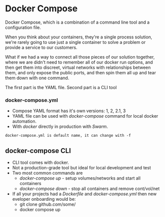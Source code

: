 # Docker Compose

Docker Compose, which is a combination of a command line tool and a configuration file.

When you think about your containers, they're a single process solution, we're rarely going to use just a single container to solve a problem or provide a service to our customers.

What if we had a way to connect all those pieces of our solution together, where we are didn't need to remember all of our docker run options, and then get them into discreet, virtual networks with relationships between them, and only expose the public ports, and then spin them all up and tear them down with one command.

The first part is the YAML file.
Second part is a CLI tool

### **docker-compose.yml**

- Compose YAML format has it's own versions: 1, 2, 2.1, 3
- YAML file can be used with _docker-compose_ command for local docker automation.
- With _docker_ directly in production with _Swarm_.

```
docker-compose.yml is default name, it can change with -f
```

## docker-compose CLI

- CLI tool comes with docker.
- Not a production-grade tool but ideal for local development and test
- Two most common commands are
  - _docker-compose up_ - setup volumes/networks and start all containers
  - _docker-compose down_ - stop all containers and remove cont/vol/net
- If all your projects had a _Dockerfile_ and _docker-compose.yml_ then new eveloper onboarding would be:
  - git clone github.com/some/
  - docker compose up

